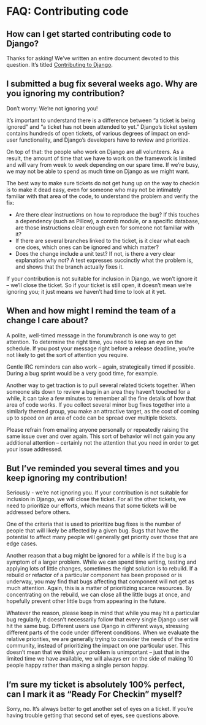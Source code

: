 # FAQ: Contributing code

<a id="new-contributors-faq"></a>

## How can I get started contributing code to Django?

Thanks for asking! We’ve written an entire document devoted to this question.
It’s titled [Contributing to Django](../internals/contributing/index.md).

## I submitted a bug fix several weeks ago. Why are you ignoring my contribution?

Don’t worry: We’re not ignoring you!

It’s important to understand there is a difference between “a ticket is being
ignored” and “a ticket has not been attended to yet.” Django’s ticket system
contains hundreds of open tickets, of various degrees of impact on end-user
functionality, and Django’s developers have to review and prioritize.

On top of that: the people who work on Django are all volunteers. As a result,
the amount of time that we have to work on the framework is limited and will
vary from week to week depending on our spare time. If we’re busy, we may not
be able to spend as much time on Django as we might want.

The best way to make sure tickets do not get hung up on the way to checkin is
to make it dead easy, even for someone who may not be intimately familiar with
that area of the code, to understand the problem and verify the fix:

* Are there clear instructions on how to reproduce the bug? If this
  touches a dependency (such as Pillow), a contrib module, or a specific
  database, are those instructions clear enough even for someone not
  familiar with it?
* If there are several branches linked to the ticket, is it clear what each one
  does, which ones can be ignored and which matter?
* Does the change include a unit test? If not, is there a very clear
  explanation why not? A test expresses succinctly what the problem is,
  and shows that the branch actually fixes it.

If your contribution is not suitable for inclusion in Django, we won’t ignore
it – we’ll close the ticket. So if your ticket is still open, it doesn’t mean
we’re ignoring you; it just means we haven’t had time to look at it yet.

## When and how might I remind the team of a change I care about?

A polite, well-timed message in the forum/branch is one way to get attention.
To determine the right time, you need to keep an eye on the schedule. If you
post your message right before a release deadline, you’re not likely to get the
sort of attention you require.

Gentle IRC reminders can also work – again, strategically timed if possible.
During a bug sprint would be a very good time, for example.

Another way to get traction is to pull several related tickets together. When
someone sits down to review a bug in an area they haven’t touched for
a while, it can take a few minutes to remember all the fine details of how
that area of code works. If you collect several minor bug fixes together into
a similarly themed group, you make an attractive target, as the cost of coming
up to speed on an area of code can be spread over multiple tickets.

Please refrain from emailing anyone personally or repeatedly raising the same
issue over and over again. This sort of behavior will not gain you any
additional attention – certainly not the attention that you need in order to
get your issue addressed.

## But I’ve reminded you several times and you keep ignoring my contribution!

Seriously - we’re not ignoring you. If your contribution is not suitable for
inclusion in Django, we will close the ticket. For all the other tickets, we
need to prioritize our efforts, which means that some tickets will be
addressed before others.

One of the criteria that is used to prioritize bug fixes is the number of
people that will likely be affected by a given bug. Bugs that have the
potential to affect many people will generally get priority over those that
are edge cases.

Another reason that a bug might be ignored for a while is if the bug is a
symptom of a larger problem. While we can spend time writing, testing and
applying lots of little changes, sometimes the right solution is to rebuild. If
a rebuild or refactor of a particular component has been proposed or is
underway, you may find that bugs affecting that component will not get as much
attention. Again, this is a matter of prioritizing scarce resources. By
concentrating on the rebuild, we can close all the little bugs at once, and
hopefully prevent other little bugs from appearing in the future.

Whatever the reason, please keep in mind that while you may hit a particular
bug regularly, it doesn’t necessarily follow that every single Django user
will hit the same bug. Different users use Django in different ways, stressing
different parts of the code under different conditions. When we evaluate the
relative priorities, we are generally trying to consider the needs of the
entire community, instead of prioritizing the impact on one particular user.
This doesn’t mean that we think your problem is unimportant – just that in the
limited time we have available, we will always err on the side of making 10
people happy rather than making a single person happy.

## I’m sure my ticket is absolutely 100% perfect, can I mark it as “Ready For Checkin” myself?

Sorry, no. It’s always better to get another set of eyes on a ticket. If
you’re having trouble getting that second set of eyes, see questions above.
